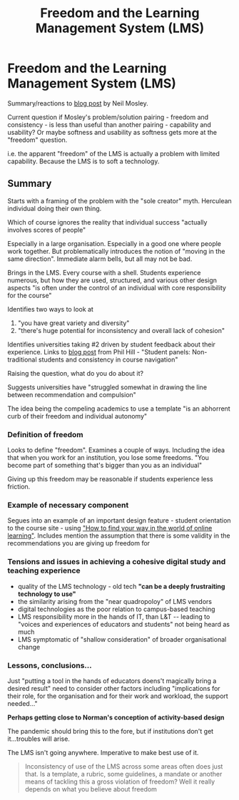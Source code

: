﻿---
title: Freedom and the Learning Management System (LMS)
---
# Freedom and the Learning Management System (LMS)

Summary/reactions to [blog post](https://www.neilmosley.com/blog/freedom-and-the-lms) by Neil Mosley.

Current question if Mosley's problem/solution pairing - freedom and consistency - is less than useful than another pairing - capability and usability? Or maybe softness and usability as softness gets more at the "freedom" question.

i.e. the apparent "freedom" of the LMS is actually a problem with limited capability. Because the LMS is to soft a technology. 


## Summary

Starts with a framing of the problem with the "sole creator" myth. Herculean individual doing their own thing.

Which of course ignores the reality that individual success "actually involves scores of people"

Especially in a large organisation. Especially in a good one where people work together. But problematically introduces the notion of "moving in the same direction".  Immediate alarm bells, but all may not be bad. 

Brings in the LMS. Every course with a shell. Students experience numerous, but how they are used, structured, and various other design aspects "is often under the control of an individual with core responsibility for the course"

Identifies two ways to look at 
1. "you have great variety and diversity"
2. "there's huge potential for inconsistency and overall lack of cohesion"

Identifies universities taking #2 driven by student feedback about their experience. Links to [blog post](https://philonedtech.com/student-panels-non-traditional-students-and-consistency-in-course-navigation/) from Phil Hill - "Student panels: Non-traditional students and consistency in course navigation"

Raising the question, what do you do about it?

Suggests universities have "struggled somewhat in drawing the line between recommendation and compulsion"

The idea being the compeling academics to use a template "is an abhorrent curb of their freedom and individual autonomy"

### Definition of freedom

Looks to define "freedom". Examines a couple of ways. Including the idea that when you work for an institution, you lose some freedoms. "You become part of something that's bigger than you as an individual"

Giving up this freedom may be reasonable if students experience less friction.

### Example of necessary component

Segues into an example of an important design feature - student orientation to the course site - using ["How to find your way in the world of online learning"](https://medium.com/@leonardhoux/how-to-find-your-way-in-the-world-of-online-learning-46ef9db731a6). Includes mention the assumption that there is some validity in the recommendations you are giving up freedom for

### Tensions and issues in achieving a cohesive digital study and teaching experience

- quality of the LMS technology - old tech **"can be a deeply frustraiting technology to use"**
- the similarity arising from the "near quadropoloy" of LMS vendors
- digital technologies as the poor relation to campus-based teaching
- LMS responsibility more in the hands of IT, than L&T -- leading to "voices and experiences of educators and students" not being heard as much
- LMS symptomatic of "shallow consideration" of broader organisational change

### Lessons, conclusions...

Just "putting a tool in the hands of educators doens't magically bring a desired result" need to consider other factors including "implications for their role, for the organisation and for their work and workload, the support needed..."

**Perhaps getting close to Norman's conception of activity-based design**

The pandemic should bring this to the fore, but if institutions don't get it...troubles will arise.

The LMS isn't going anywhere. Imperative to make best use of it.

> Inconsistency of use of the LMS across some areas often does just that. Is a template, a rubric, some guidelines, a mandate or another means of tackling this a gross violation of freedom? Well it really depends on what you believe about freedom